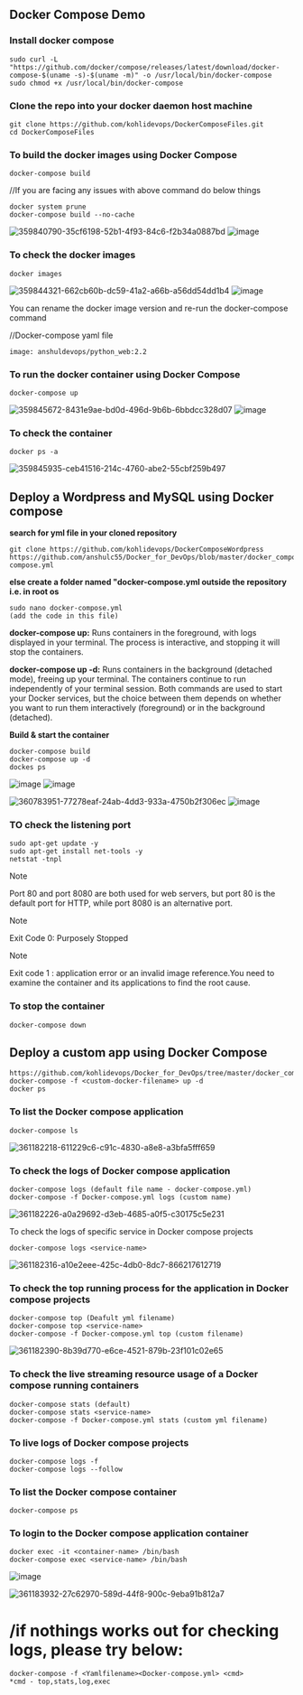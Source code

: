 ## Docker Compose Demo
### Install docker compose
```
sudo curl -L "https://github.com/docker/compose/releases/latest/download/docker-compose-$(uname -s)-$(uname -m)" -o /usr/local/bin/docker-compose
sudo chmod +x /usr/local/bin/docker-compose
```
### Clone the repo into your docker daemon host machine
```
git clone https://github.com/kohlidevops/DockerComposeFiles.git
cd DockerComposeFiles
```
### To build the docker images using Docker Compose
```
docker-compose build
```
//If you are facing any issues with above command do below things
```
docker system prune
docker-compose build --no-cache
```
![359840790-35cf6198-52b1-4f93-84c6-f2b34a0887bd](https://github.com/user-attachments/assets/01f6207b-3148-4a53-90a6-b1f9fc987a30)
![image](https://github.com/user-attachments/assets/d0e415f2-ab81-4226-8713-6579933b3719)


### To check the docker images
```
docker images
```
![359844321-662cb60b-dc59-41a2-a66b-a56dd54dd1b4](https://github.com/user-attachments/assets/71e23674-88d7-443f-8956-ef60b36a2013)
![image](https://github.com/user-attachments/assets/ef9cfad6-f363-4536-bd8c-5a114cd81439)


You can rename the docker image version and re-run the docker-compose command

//Docker-compose yaml file
```
image: anshuldevops/python_web:2.2
```
### To run the docker container using Docker Compose
```
docker-compose up
```
![359845672-8431e9ae-bd0d-496d-9b6b-6bbdcc328d07](https://github.com/user-attachments/assets/672a3993-df9f-4501-86bf-cf53c05448a9)
![image](https://github.com/user-attachments/assets/2244fbbf-fbe5-44a3-906b-26f2dda90d76)

### To check the container
```
docker ps -a
```
![359845935-ceb41516-214c-4760-abe2-55cbf259b497](https://github.com/user-attachments/assets/83acf835-fe7f-448e-abf0-f2592c4d447e)

## Deploy a Wordpress and MySQL using Docker compose
**search for yml file in your cloned repository**
```
git clone https://github.com/kohlidevops/DockerComposeWordpress
https://github.com/anshulc55/Docker_for_DevOps/blob/master/docker_compose_wordpress_mysql/docker-compose.yml
```
**else create a folder named "docker-compose.yml outside the repository i.e. in root os**
```
sudo nano docker-compose.yml
(add the code in this file)
```
**docker-compose up:** Runs containers in the foreground, with logs displayed in your terminal. The process is interactive, and stopping it will stop the containers.

**docker-compose up -d:** Runs containers in the background (detached mode), freeing up your terminal. The containers continue to run independently of your terminal session.
Both commands are used to start your Docker services, but the choice between them depends on whether you want to run them interactively (foreground) or in the background (detached).

**Build & start the container**
```
docker-compose build
docker-compose up -d
dockes ps
```
![image](https://github.com/user-attachments/assets/5164bcfb-db6c-4051-bd44-24f346d88317)
![image](https://github.com/user-attachments/assets/969a5a01-4dc5-462d-89d3-cba99e3d2638)

![360783951-77278eaf-24ab-4dd3-933a-4750b2f306ec](https://github.com/user-attachments/assets/182abc9e-3cde-47bc-a63c-8d04cc323369)
![image](https://github.com/user-attachments/assets/6c908ecd-d944-4872-8df1-846a7e5409bd)

### TO check the listening port
```
sudo apt-get update -y
sudo apt-get install net-tools -y
netstat -tnpl
```
> [!NOTE]
> Port 80 and port 8080 are both used for web servers, but port 80 is the default port for HTTP, while port 8080 is an alternative port.

> [!NOTE]
> Exit Code 0: Purposely Stopped

> [!NOTE]
> Exit code 1 : application error or an invalid image reference.You need to examine the container and its applications to find the root cause.

### To stop the container
```
docker-compose down
```
## Deploy a custom app using Docker Compose
```
https://github.com/kohlidevops/Docker_for_DevOps/tree/master/docker_compose_custom_app
docker-compose -f <custom-docker-filename> up -d
docker ps
```
### To list the Docker compose application
```
docker-compose ls
```
![361182218-611229c6-c91c-4830-a8e8-a3bfa5fff659](https://github.com/user-attachments/assets/1e82d05a-1425-4f26-b400-4965ab273a60)

### To check the logs of Docker compose application
```
docker-compose logs (default file name - docker-compose.yml)
docker-compose -f Docker-compose.yml logs (custom name)
```
![361182226-a0a29692-d3eb-4685-a0f5-c30175c5e231](https://github.com/user-attachments/assets/3b586ce9-4a60-4a5c-abd8-f5c59a130f5b)

To check the logs of specific service in Docker compose projects
```
docker-compose logs <service-name>
```
![361182316-a10e2eee-425c-4db0-8dc7-866217612719](https://github.com/user-attachments/assets/9e415550-6350-4c3e-a5cf-fe5f162f75c9)

### To check the top running process for the application in Docker compose projects
```
docker-compose top (Deafult yml filename)
docker-compose top <service-name>
docker-compose -f Docker-compose.yml top (custom filename)
```
![361182390-8b39d770-e6ce-4521-879b-23f101c02e65](https://github.com/user-attachments/assets/e2d77f23-47d6-4c05-bb6f-4f8fde856b0e)

### To check the live streaming resource usage of a Docker compose running containers
```
docker-compose stats (default)
docker-compose stats <service-name>
docker-compose -f Docker-compose.yml stats (custom yml filename)
```
### To live logs of Docker compose projects
```
docker-compose logs -f
docker-compose logs --follow
```
### To list the Docker compose container
```
docker-compose ps
```
### To login to the Docker compose application container
```
docker exec -it <container-name> /bin/bash
docker-compose exec <service-name> /bin/bash
```
![image](https://github.com/user-attachments/assets/a73ca6a0-5666-446f-bba6-28567390363d)

![361183932-27c62970-589d-44f8-900c-9eba91b812a7](https://github.com/user-attachments/assets/dd10a7cb-d3d8-45f9-bf10-6ba8c0d99fce)

# /if nothings works out for checking logs, please try below:
```
docker-compose -f <Yamlfilename><Docker-compose.yml> <cmd>
*cmd - top,stats,log,exec
```
